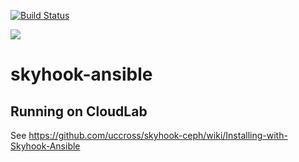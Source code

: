 [![Build Status](https://travis-ci.com/KDahlgren/skyhook-ansible.svg?branch=master)](https://travis-ci.com/KDahlgren/skyhook-ansible)

<a href="https://github.com/KDahlgren/skyhook-ansible/pulse" alt="Activity">
        <img src="https://img.shields.io/github/commit-activity/m/badges/shields" /></a>
<br />

# skyhook-ansible

## Running on CloudLab
See https://github.com/uccross/skyhook-ceph/wiki/Installing-with-Skyhook-Ansible
